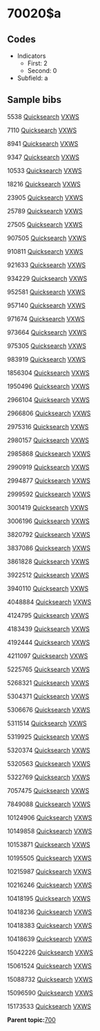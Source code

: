 # 70020$a

## Codes

-   Indicators
    -   First: 2
    -   Second: 0
-   Subfield: a

## Sample bibs

5538 [Quicksearch](https://search.library.yale.edu/catalog/5538) [VXWS](http://prodorbis.library.yale.edu:7014/vxws/GetHoldingsService?bibId=5538)

7110 [Quicksearch](https://search.library.yale.edu/catalog/7110) [VXWS](http://prodorbis.library.yale.edu:7014/vxws/GetHoldingsService?bibId=7110)

8941 [Quicksearch](https://search.library.yale.edu/catalog/8941) [VXWS](http://prodorbis.library.yale.edu:7014/vxws/GetHoldingsService?bibId=8941)

9347 [Quicksearch](https://search.library.yale.edu/catalog/9347) [VXWS](http://prodorbis.library.yale.edu:7014/vxws/GetHoldingsService?bibId=9347)

10533 [Quicksearch](https://search.library.yale.edu/catalog/10533) [VXWS](http://prodorbis.library.yale.edu:7014/vxws/GetHoldingsService?bibId=10533)

18216 [Quicksearch](https://search.library.yale.edu/catalog/18216) [VXWS](http://prodorbis.library.yale.edu:7014/vxws/GetHoldingsService?bibId=18216)

23905 [Quicksearch](https://search.library.yale.edu/catalog/23905) [VXWS](http://prodorbis.library.yale.edu:7014/vxws/GetHoldingsService?bibId=23905)

25789 [Quicksearch](https://search.library.yale.edu/catalog/25789) [VXWS](http://prodorbis.library.yale.edu:7014/vxws/GetHoldingsService?bibId=25789)

27505 [Quicksearch](https://search.library.yale.edu/catalog/27505) [VXWS](http://prodorbis.library.yale.edu:7014/vxws/GetHoldingsService?bibId=27505)

907505 [Quicksearch](https://search.library.yale.edu/catalog/907505) [VXWS](http://prodorbis.library.yale.edu:7014/vxws/GetHoldingsService?bibId=907505)

910811 [Quicksearch](https://search.library.yale.edu/catalog/910811) [VXWS](http://prodorbis.library.yale.edu:7014/vxws/GetHoldingsService?bibId=910811)

921633 [Quicksearch](https://search.library.yale.edu/catalog/921633) [VXWS](http://prodorbis.library.yale.edu:7014/vxws/GetHoldingsService?bibId=921633)

934229 [Quicksearch](https://search.library.yale.edu/catalog/934229) [VXWS](http://prodorbis.library.yale.edu:7014/vxws/GetHoldingsService?bibId=934229)

952581 [Quicksearch](https://search.library.yale.edu/catalog/952581) [VXWS](http://prodorbis.library.yale.edu:7014/vxws/GetHoldingsService?bibId=952581)

957140 [Quicksearch](https://search.library.yale.edu/catalog/957140) [VXWS](http://prodorbis.library.yale.edu:7014/vxws/GetHoldingsService?bibId=957140)

971674 [Quicksearch](https://search.library.yale.edu/catalog/971674) [VXWS](http://prodorbis.library.yale.edu:7014/vxws/GetHoldingsService?bibId=971674)

973664 [Quicksearch](https://search.library.yale.edu/catalog/973664) [VXWS](http://prodorbis.library.yale.edu:7014/vxws/GetHoldingsService?bibId=973664)

975305 [Quicksearch](https://search.library.yale.edu/catalog/975305) [VXWS](http://prodorbis.library.yale.edu:7014/vxws/GetHoldingsService?bibId=975305)

983919 [Quicksearch](https://search.library.yale.edu/catalog/983919) [VXWS](http://prodorbis.library.yale.edu:7014/vxws/GetHoldingsService?bibId=983919)

1856304 [Quicksearch](https://search.library.yale.edu/catalog/1856304) [VXWS](http://prodorbis.library.yale.edu:7014/vxws/GetHoldingsService?bibId=1856304)

1950496 [Quicksearch](https://search.library.yale.edu/catalog/1950496) [VXWS](http://prodorbis.library.yale.edu:7014/vxws/GetHoldingsService?bibId=1950496)

2966104 [Quicksearch](https://search.library.yale.edu/catalog/2966104) [VXWS](http://prodorbis.library.yale.edu:7014/vxws/GetHoldingsService?bibId=2966104)

2966806 [Quicksearch](https://search.library.yale.edu/catalog/2966806) [VXWS](http://prodorbis.library.yale.edu:7014/vxws/GetHoldingsService?bibId=2966806)

2975316 [Quicksearch](https://search.library.yale.edu/catalog/2975316) [VXWS](http://prodorbis.library.yale.edu:7014/vxws/GetHoldingsService?bibId=2975316)

2980157 [Quicksearch](https://search.library.yale.edu/catalog/2980157) [VXWS](http://prodorbis.library.yale.edu:7014/vxws/GetHoldingsService?bibId=2980157)

2985868 [Quicksearch](https://search.library.yale.edu/catalog/2985868) [VXWS](http://prodorbis.library.yale.edu:7014/vxws/GetHoldingsService?bibId=2985868)

2990919 [Quicksearch](https://search.library.yale.edu/catalog/2990919) [VXWS](http://prodorbis.library.yale.edu:7014/vxws/GetHoldingsService?bibId=2990919)

2994877 [Quicksearch](https://search.library.yale.edu/catalog/2994877) [VXWS](http://prodorbis.library.yale.edu:7014/vxws/GetHoldingsService?bibId=2994877)

2999592 [Quicksearch](https://search.library.yale.edu/catalog/2999592) [VXWS](http://prodorbis.library.yale.edu:7014/vxws/GetHoldingsService?bibId=2999592)

3001419 [Quicksearch](https://search.library.yale.edu/catalog/3001419) [VXWS](http://prodorbis.library.yale.edu:7014/vxws/GetHoldingsService?bibId=3001419)

3006196 [Quicksearch](https://search.library.yale.edu/catalog/3006196) [VXWS](http://prodorbis.library.yale.edu:7014/vxws/GetHoldingsService?bibId=3006196)

3820792 [Quicksearch](https://search.library.yale.edu/catalog/3820792) [VXWS](http://prodorbis.library.yale.edu:7014/vxws/GetHoldingsService?bibId=3820792)

3837086 [Quicksearch](https://search.library.yale.edu/catalog/3837086) [VXWS](http://prodorbis.library.yale.edu:7014/vxws/GetHoldingsService?bibId=3837086)

3861828 [Quicksearch](https://search.library.yale.edu/catalog/3861828) [VXWS](http://prodorbis.library.yale.edu:7014/vxws/GetHoldingsService?bibId=3861828)

3922512 [Quicksearch](https://search.library.yale.edu/catalog/3922512) [VXWS](http://prodorbis.library.yale.edu:7014/vxws/GetHoldingsService?bibId=3922512)

3940110 [Quicksearch](https://search.library.yale.edu/catalog/3940110) [VXWS](http://prodorbis.library.yale.edu:7014/vxws/GetHoldingsService?bibId=3940110)

4048884 [Quicksearch](https://search.library.yale.edu/catalog/4048884) [VXWS](http://prodorbis.library.yale.edu:7014/vxws/GetHoldingsService?bibId=4048884)

4124795 [Quicksearch](https://search.library.yale.edu/catalog/4124795) [VXWS](http://prodorbis.library.yale.edu:7014/vxws/GetHoldingsService?bibId=4124795)

4183439 [Quicksearch](https://search.library.yale.edu/catalog/4183439) [VXWS](http://prodorbis.library.yale.edu:7014/vxws/GetHoldingsService?bibId=4183439)

4192444 [Quicksearch](https://search.library.yale.edu/catalog/4192444) [VXWS](http://prodorbis.library.yale.edu:7014/vxws/GetHoldingsService?bibId=4192444)

4211097 [Quicksearch](https://search.library.yale.edu/catalog/4211097) [VXWS](http://prodorbis.library.yale.edu:7014/vxws/GetHoldingsService?bibId=4211097)

5225765 [Quicksearch](https://search.library.yale.edu/catalog/5225765) [VXWS](http://prodorbis.library.yale.edu:7014/vxws/GetHoldingsService?bibId=5225765)

5268321 [Quicksearch](https://search.library.yale.edu/catalog/5268321) [VXWS](http://prodorbis.library.yale.edu:7014/vxws/GetHoldingsService?bibId=5268321)

5304371 [Quicksearch](https://search.library.yale.edu/catalog/5304371) [VXWS](http://prodorbis.library.yale.edu:7014/vxws/GetHoldingsService?bibId=5304371)

5306676 [Quicksearch](https://search.library.yale.edu/catalog/5306676) [VXWS](http://prodorbis.library.yale.edu:7014/vxws/GetHoldingsService?bibId=5306676)

5311514 [Quicksearch](https://search.library.yale.edu/catalog/5311514) [VXWS](http://prodorbis.library.yale.edu:7014/vxws/GetHoldingsService?bibId=5311514)

5319925 [Quicksearch](https://search.library.yale.edu/catalog/5319925) [VXWS](http://prodorbis.library.yale.edu:7014/vxws/GetHoldingsService?bibId=5319925)

5320374 [Quicksearch](https://search.library.yale.edu/catalog/5320374) [VXWS](http://prodorbis.library.yale.edu:7014/vxws/GetHoldingsService?bibId=5320374)

5320563 [Quicksearch](https://search.library.yale.edu/catalog/5320563) [VXWS](http://prodorbis.library.yale.edu:7014/vxws/GetHoldingsService?bibId=5320563)

5322769 [Quicksearch](https://search.library.yale.edu/catalog/5322769) [VXWS](http://prodorbis.library.yale.edu:7014/vxws/GetHoldingsService?bibId=5322769)

7057475 [Quicksearch](https://search.library.yale.edu/catalog/7057475) [VXWS](http://prodorbis.library.yale.edu:7014/vxws/GetHoldingsService?bibId=7057475)

7849088 [Quicksearch](https://search.library.yale.edu/catalog/7849088) [VXWS](http://prodorbis.library.yale.edu:7014/vxws/GetHoldingsService?bibId=7849088)

10124906 [Quicksearch](https://search.library.yale.edu/catalog/10124906) [VXWS](http://prodorbis.library.yale.edu:7014/vxws/GetHoldingsService?bibId=10124906)

10149858 [Quicksearch](https://search.library.yale.edu/catalog/10149858) [VXWS](http://prodorbis.library.yale.edu:7014/vxws/GetHoldingsService?bibId=10149858)

10153871 [Quicksearch](https://search.library.yale.edu/catalog/10153871) [VXWS](http://prodorbis.library.yale.edu:7014/vxws/GetHoldingsService?bibId=10153871)

10195505 [Quicksearch](https://search.library.yale.edu/catalog/10195505) [VXWS](http://prodorbis.library.yale.edu:7014/vxws/GetHoldingsService?bibId=10195505)

10215987 [Quicksearch](https://search.library.yale.edu/catalog/10215987) [VXWS](http://prodorbis.library.yale.edu:7014/vxws/GetHoldingsService?bibId=10215987)

10216246 [Quicksearch](https://search.library.yale.edu/catalog/10216246) [VXWS](http://prodorbis.library.yale.edu:7014/vxws/GetHoldingsService?bibId=10216246)

10418195 [Quicksearch](https://search.library.yale.edu/catalog/10418195) [VXWS](http://prodorbis.library.yale.edu:7014/vxws/GetHoldingsService?bibId=10418195)

10418236 [Quicksearch](https://search.library.yale.edu/catalog/10418236) [VXWS](http://prodorbis.library.yale.edu:7014/vxws/GetHoldingsService?bibId=10418236)

10418383 [Quicksearch](https://search.library.yale.edu/catalog/10418383) [VXWS](http://prodorbis.library.yale.edu:7014/vxws/GetHoldingsService?bibId=10418383)

10418639 [Quicksearch](https://search.library.yale.edu/catalog/10418639) [VXWS](http://prodorbis.library.yale.edu:7014/vxws/GetHoldingsService?bibId=10418639)

15042226 [Quicksearch](https://search.library.yale.edu/catalog/15042226) [VXWS](http://prodorbis.library.yale.edu:7014/vxws/GetHoldingsService?bibId=15042226)

15061524 [Quicksearch](https://search.library.yale.edu/catalog/15061524) [VXWS](http://prodorbis.library.yale.edu:7014/vxws/GetHoldingsService?bibId=15061524)

15088732 [Quicksearch](https://search.library.yale.edu/catalog/15088732) [VXWS](http://prodorbis.library.yale.edu:7014/vxws/GetHoldingsService?bibId=15088732)

15096590 [Quicksearch](https://search.library.yale.edu/catalog/15096590) [VXWS](http://prodorbis.library.yale.edu:7014/vxws/GetHoldingsService?bibId=15096590)

15173533 [Quicksearch](https://search.library.yale.edu/catalog/15173533) [VXWS](http://prodorbis.library.yale.edu:7014/vxws/GetHoldingsService?bibId=15173533)

**Parent topic:**[700](../../tags/700/700.md)

